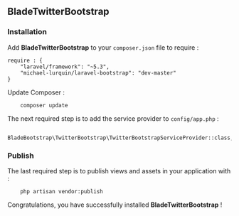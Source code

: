 ## BladeTwitterBootstrap ##

### Installation ###

Add **BladeTwitterBootstrap** to your `composer.json` file to require :
```
require : {
    "laravel/framework": "~5.3",
    "michael-lurquin/laravel-bootstrap": "dev-master"
}
```

Update Composer :
```
    composer update
```

The next required step is to add the service provider to `config/app.php` :
```
    BladeBootstrap\TwitterBootstrap\TwitterBootstrapServiceProvider::class,,
```

### Publish ###

The last required step is to publish views and assets in your application with :
```
    php artisan vendor:publish
```

Congratulations, you have successfully installed **BladeTwitterBootstrap** !
